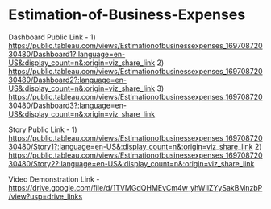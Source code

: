 # Estimation-of-Business-Expenses


Dashboard Public Link - 1) https://public.tableau.com/views/Estimationofbusinessexpenses_16970872030480/Dashboard1?:language=en-US&:display_count=n&:origin=viz_share_link
                        2) https://public.tableau.com/views/Estimationofbusinessexpenses_16970872030480/Dashboard2?:language=en-US&:display_count=n&:origin=viz_share_link
                        3) https://public.tableau.com/views/Estimationofbusinessexpenses_16970872030480/Dashboard3?:language=en-US&:display_count=n&:origin=viz_share_link


Story Public Link - 1) https://public.tableau.com/views/Estimationofbusinessexpenses_16970872030480/Story1?:language=en-US&:display_count=n&:origin=viz_share_link
                    2) https://public.tableau.com/views/Estimationofbusinessexpenses_16970872030480/Story2?:language=en-US&:display_count=n&:origin=viz_share_link


Video Demonstration Link - https://drive.google.com/file/d/1TVMGdQHMEvCm4w_yhWIlZYySakBMnzbP/view?usp=drive_links  
